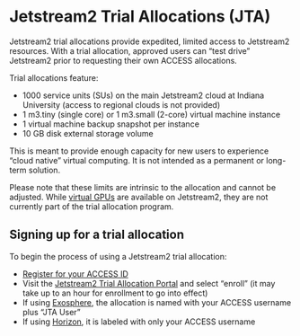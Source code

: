 # Jetstream2 Trial Allocations (JTA)

Jetstream2 trial allocations provide expedited, limited access to Jetstream2 resources. With a trial allocation, approved users can “test drive” Jetstream2 prior to requesting their own ACCESS allocations. 

Trial allocations feature:

- 1000 service units (SUs) on the main Jetstream2 cloud at Indiana University (access to regional clouds is not provided)
- 1 m3.tiny (single core) or 1 m3.small (2-core) virtual machine instance
- 1 virtual machine backup snapshot per instance
- 10 GB disk external storage volume

This is meant to provide enough capacity for new users to experience “cloud native” virtual computing. It is not intended as a permanent or long-term solution.

Please note that these limits are intrinsic to the allocation and cannot be adjusted. While [virtual GPUs](https://docs.jetstream-cloud.org/general/vmsizes/#jetstream2-gpu) are available on Jetstream2, they are not currently part of the trial allocation program.

## Signing up for a trial allocation
To begin the process of using a Jetstream2 trial allocation:

- [Register for your ACCESS ID](https://operations.access-ci.org/identity/new-user)
- Visit the [Jetstream2 Trial Allocation Portal](https://portal.jetstream-cloud.org) and select “enroll” (it may take up to an hour for enrollment to go into effect)
- If using [Exosphere](https://jetstream2.exosphere.app/exosphere/home), the allocation is named with your ACCESS username plus “JTA User”
- If using [Horizon](https://js2.jetstream-cloud.org/), it is labeled with only your ACCESS username
